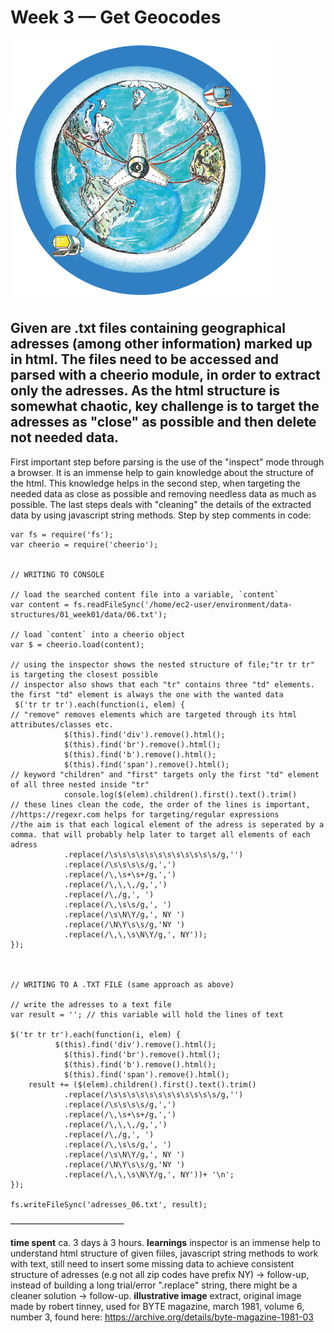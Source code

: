 Week 3 — Get Geocodes
==========================

![alt text](./illustrative_image_3.png)


## Given are .txt files containing geographical adresses (among other information) marked up in html. The files need to be accessed and parsed with a cheerio module, in order to extract only the adresses. As the html structure is somewhat chaotic, key challenge is to target the adresses as "close" as possible and then delete not needed data. 


First important step before parsing is the use of the "inspect" mode through a browser. It is an immense help to gain knowledge about the structure of the html. 
This knowledge helps in the second step, when targeting the needed data as close as possible and removing needless data as much as possible. 
The last steps deals with "cleaning" the details of the extracted data by using javascript string methods. 
Step by step comments in code: 

```
var fs = require('fs');
var cheerio = require('cheerio');


// WRITING TO CONSOLE

// load the searched content file into a variable, `content`
var content = fs.readFileSync('/home/ec2-user/environment/data-structures/01_week01/data/06.txt');

// load `content` into a cheerio object
var $ = cheerio.load(content);

// using the inspector shows the nested structure of file;"tr tr tr" is targeting the closest possible 
// inspector also shows that each "tr" contains three "td" elements. the first "td" element is always the one with the wanted data 
 $('tr tr tr').each(function(i, elem) {
// "remove" removes elements which are targeted through its html attributes/classes etc.  
            $(this).find('div').remove().html();
            $(this).find('br').remove().html();
            $(this).find('b').remove().html();
            $(this).find('span').remove().html();
// keyword "children" and "first" targets only the first "td" element of all three nested inside "tr"
            console.log($(elem).children().first().text().trim()
// these lines clean the code, the order of the lines is important,
//https://regexr.com helps for targeting/regular expressions
//the aim is that each logical element of the adress is seperated by a comma. that will probably help later to target all elements of each adress
            .replace(/\s\s\s\s\s\s\s\s\s\s\s\s/g,'')
            .replace(/\s\s\s\s/g,',')
            .replace(/\,\s+\s+/g,',')
            .replace(/\,\,\,/g,',')
            .replace(/\,/g,', ')
            .replace(/\,\s\s/g,', ')
            .replace(/\s\N\Y/g,', NY ')
            .replace(/\N\Y\s\s/g,'NY ')
            .replace(/\,\,\s\N\Y/g,', NY'));
});



// WRITING TO A .TXT FILE (same approach as above)

// write the adresses to a text file
var result = ''; // this variable will hold the lines of text

$('tr tr tr').each(function(i, elem) {
          $(this).find('div').remove().html();
            $(this).find('br').remove().html();
            $(this).find('b').remove().html();
            $(this).find('span').remove().html();
    result += ($(elem).children().first().text().trim()
            .replace(/\s\s\s\s\s\s\s\s\s\s\s\s/g,'')
            .replace(/\s\s\s\s/g,',')
            .replace(/\,\s+\s+/g,',')
            .replace(/\,\,\,/g,',')
            .replace(/\,/g,', ')
            .replace(/\,\s\s/g,', ')
            .replace(/\s\N\Y/g,', NY ')
            .replace(/\N\Y\s\s/g,'NY ')
            .replace(/\,\,\s\N\Y/g,', NY'))+ '\n';
});

fs.writeFileSync('adresses_06.txt', result);
```

––––––––––––––––––––––––––

**time spent**
ca. 3 days à 3 hours. 
**learnings**
inspector is an immense help to understand html structure of given fiiles, 
javascript string methods to work with text, 
still need to insert some missing data to achieve consistent structure of adresses (e.g not all zip codes have prefix NY) -> follow-up, 
instead of building a long trial/error ".replace" string, there might be a cleaner solution -> follow-up.
**illustrative image**
extract, original image made by robert tinney, 
used for BYTE magazine, 
march 1981, volume 6, number 3, 
found here: https://archive.org/details/byte-magazine-1981-03